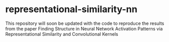 # representational-similarity-nn
This repository will soon be updated with the code to reproduce the results from the paper Finding Structure in Neural Network Activation Patterns via Representational Similarity and Convolutional Kernels
